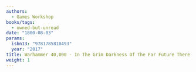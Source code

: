 ```yaml
---
authors:
  - Games Workshop
books/tags:
  - owned-but-unread
date: "1800-08-03"
params:
  isbn13: "9781785818493"
  year: "2017"
title: Warhammer 40,000 - In The Grim Darkness Of The Far Future There Is Only War
weight: 1
---
```


<!--more-->
